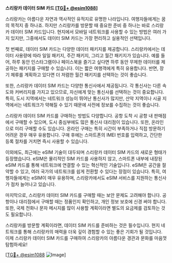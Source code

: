 **스리랑카 데이터 SIM 카드 [[TG💪+ @esim1088](https://t.me/s/esim1088)]**

스리랑카는 아름다운 자연과 역사적인 유적지로 유명한 나라입니다. 여행자들에게는 꿈의 목적지 중 하나죠. 하지만 스리랑카를 방문할 때 중요한 준비 중 하나는 바로 스리랑카 데이터 SIM 카드입니다. 현지에서 모바일 네트워크를 사용할 수 있는 방법은 여러 가지 있지만, 그중에서도 데이터 SIM 카드는 가장 편리하고 실용적인 선택입니다.

첫 번째로, 데이터 SIM 카드는 다양한 데이터 패키지를 제공합니다. 스리랑카에서는 데이터 사용량에 따라 일일 패키지, 주간 패키지, 그리고 월간 패키지가 있습니다. 예를 들어, 하루 동안 인스타그램이나 페이스북을 즐기고 싶다면 하루 동안 무제한 데이터를 제공하는 패키지를 구매할 수 있습니다. 이는 짧은 여행객에게 특히 유용합니다. 반면, 장기 체류를 계획하고 있다면 더 저렴한 월간 패키지를 선택하는 것이 좋습니다.

또한, 스리랑카 데이터 SIM 카드는 다양한 통신사에서 제공됩니다. 각 통신사는 다른 속도와 커버리지를 가지고 있으므로, 자신에게 맞는 통신사를 선택하는 것이 중요합니다. 특히, 도시 지역에서는 네트워크 성능이 뛰어난 통신사가 많지만, 산악 지역이나 시골 지역에서는 네트워크가 약해질 수 있기 때문에 사전에 정보를 수집하는 것이 좋습니다.

스리랑카 데이터 SIM 카드를 구매하는 방법도 다양합니다. 공항 도착 시 공항 내 판매점에서 구매할 수 있으며, 도시 중심부에도 많은 통신사 대리점이 있습니다. 또한, 온라인으로 미리 구매할 수도 있습니다. 온라인 구매는 특히 시간이 부족하거나 직접 방문하기 어려운 경우 매우 유용합니다. 구매 후에는 스마트폰의 IMEI 번호를 입력하고, 간단한 등록 절차를 거치면 즉시 사용할 수 있습니다.

이외에도, 최근에는 eSIM 기술이 대두되며 스리랑카 데이터 SIM 카드의 새로운 형태가 등장했습니다. eSIM은 물리적인 SIM 카드를 사용하지 않고, 스마트폰 내부에 내장된 eSIM 카드를 통해 네트워크에 연결할 수 있는 혁신적인 기술입니다. eSIM은 공간을 절약할 수 있고, 여러 국가의 네트워크를 쉽게 전환할 수 있다는 장점이 있습니다. 특히, 여행자들에게는 eSIM이 매우 유용하며, 스리랑카에서도 eSIM 서비스를 지원하는 통신사가 점차 늘어나고 있습니다.

마지막으로, 스리랑카 데이터 SIM 카드를 구매할 때는 보안 문제도 고려해야 합니다. 공항이나 대리점에서 구매할 때는 정품인지 확인하고, 개인 정보 보호에 신경 써야 합니다. 또한, 국제 전화나 문자 메시지를 많이 사용할 계획이라면 별도의 요금제를 검토하는 것도 필요합니다.

스리랑카를 방문할 계획이라면, 데이터 SIM 카드를 준비하는 것은 필수입니다. 현지 네트워크를 통해 스리랑카의 매력을 더욱 깊이 경험할 수 있는 좋은 기회가 될 것입니다. 이제 스리랑카 데이터 SIM 카드를 구매하여 스리랑카의 아름다운 경관과 문화를 마음껏 탐험하세요!

[[TG💪+ @esim1088](https://t.me/s/esim1088) ![Image](https://i.postimg.cc/Y0z9fWf4/image.png)]